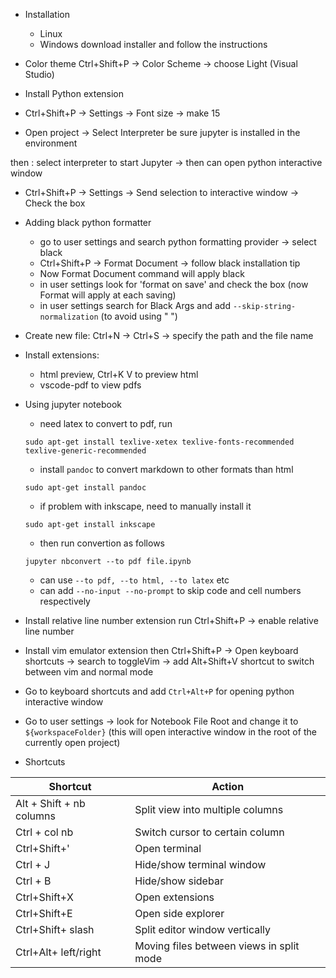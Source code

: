 * Installation
  * Linux
  * Windows
  download installer and follow the instructions
  
  
* Color theme
 Ctrl+Shift+P -> Color Scheme -> choose Light (Visual Studio)
 
* Install Python extension
 
* Ctrl+Shift+P -> Settings -> Font size -> make 15
 
* Open project -> Select Interpreter
 be sure jupyter is installed in the environment
 
then : select interpreter to start Jupyter -> then can open python interactive window

* Ctrl+Shift+P -> Settings -> Send selection to interactive window -> Check the box
 
 
* Adding black python formatter
    - go to user settings and search python formatting provider -> select black
    - Ctrl+Shift+P -> Format Document -> follow black installation tip
    - Now Format Document command will apply black
    - in user settings look for 'format on save' and check the box (now Format will apply at each saving)
    - in user settings search for Black Args and add ```--skip-string-normalization``` (to avoid using " ")
    
* Create new file: Ctrl+N -> Ctrl+S -> specify the path and the file name

* Install extensions:
  - html preview, Ctrl+K V to preview html
  - vscode-pdf to view pdfs
 
 
* Using jupyter notebook
  - need latex to convert to pdf, run 
  
  ```
  sudo apt-get install texlive-xetex texlive-fonts-recommended texlive-generic-recommended
  ```
  
  - install ```pandoc``` to convert markdown to other formats than html
  
  ```
  sudo apt-get install pandoc
  ```
  
  - if problem with inkscape, need to manually install it
  
  ```
  sudo apt-get install inkscape
  ```
  
  - then run convertion as follows
  
  ```
  jupyter nbconvert --to pdf file.ipynb
  ```
  
  - can use ``` --to pdf, --to html, --to latex ``` etc
  - can add ``` --no-input --no-prompt ``` to skip code and cell numbers respectively
  
  
 
 * Install relative line number extension
 run Ctrl+Shift+P -> enable relative line number
 
 * Install vim emulator extension
   then Ctrl+Shift+P -> Open keyboard shortcuts -> search to toggleVim -> add Alt+Shift+V shortcut 
   to switch between vim and normal mode
   
* Go to keyboard shortcuts and add ```Ctrl+Alt+P``` for opening python interactive window

* Go to user settings -> look for Notebook File Root and change it to ```${workspaceFolder}``` 
(this will open interactive window in the root of the currently open project)
 
 * Shortcuts
 
| Shortcut | Action |
| ------------ | ------------- |
| Alt + Shift + nb columns| Split view into multiple columns |
| Ctrl + col nb| Switch cursor to certain column |
| Ctrl+Shift+'| Open terminal|
| Ctrl + J| Hide/show terminal window|
| Ctrl + B| Hide/show sidebar|
|Ctrl+Shift+X| Open extensions|
|Ctrl+Shift+E| Open side explorer|
|Ctrl+Shift+ slash| Split editor window vertically|
|Ctrl+Alt+ left/right| Moving files between views in split mode|








